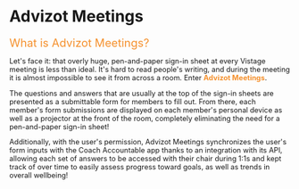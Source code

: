 <style>
  span {
    font-size: 1.25rem;
    color: #f5912e;
  }
  p {
    font-size: 0.8rem;
  }
  strong {
    color: #f5912e;
  }
</style>

# Advizot Meetings

<span>What is Advizot Meetings?</span>

<p>Let's face it: that overly huge, pen-and-paper sign-in sheet at every Vistage meeting is less than ideal. It's hard to read people's writing, and during the meeting it is almost impossible to see it from across a room. Enter <strong>Advizot Meetings</strong>.</p>

<p>The questions and answers that are usually at the top of the sign-in sheets are presented as a submittable form for members to fill out. From there, each member's form submissions are displayed on each member's personal device as well as a projector at the front of the room, completely eliminating the need for a pen-and-paper sign-in sheet!</p>

<p>Additionally, with the user's permission, Advizot Meetings synchronizes the user's form inputs with the Coach Accountable app thanks to an integration with its API, allowing each set of answers to be accessed with their chair during 1:1s and kept track of over time to easily assess progress toward goals, as well as trends in overall wellbeing!</p>
